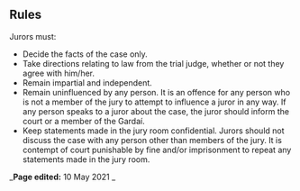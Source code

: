 ##  Rules

Jurors must:

  * Decide the facts of the case only. 
  * Take directions relating to law from the trial judge, whether or not they agree with him/her. 
  * Remain impartial and independent. 
  * Remain uninfluenced by any person. It is an offence for any person who is not a member of the jury to attempt to influence a juror in any way. If any person speaks to a juror about the case, the juror should inform the court or a member of the Gardaí. 
  * Keep statements made in the jury room confidential. Jurors should not discuss the case with any person other than members of the jury. It is contempt of court punishable by fine and/or imprisonment to repeat any statements made in the jury room. 

_**Page edited:** 10 May 2021 _

[
](https://facebook.com/sharer/sharer.php?u=https://www.citizensinformation.ie/en/justice/courtroom/jury/?utm_source=sharebutton_facebook)
[
](https://twitter.com/intent/tweet/?text=Role%20of%20the%20jury&url=https://www.citizensinformation.ie/en/justice/courtroom/jury/?utm_source=sharebutton_twitter)
[
](whatsapp://send?text=https://www.citizensinformation.ie/en/justice/courtroom/jury/?utm_source=sharebutton_whatsapp)
[
](mailto:?subject=Role%20of%20the%20jury&body=https://www.citizensinformation.ie/en/justice/courtroom/jury/?utm_source=sharebutton_email)
[ ](javascript:void\(0\))

